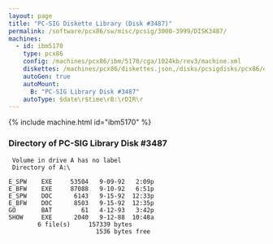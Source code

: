 ```yaml
---
layout: page
title: "PC-SIG Diskette Library (Disk #3487)"
permalink: /software/pcx86/sw/misc/pcsig/3000-3999/DISK3487/
machines:
  - id: ibm5170
    type: pcx86
    config: /machines/pcx86/ibm/5170/cga/1024kb/rev3/machine.xml
    diskettes: /machines/pcx86/diskettes.json,/disks/pcsigdisks/pcx86/diskettes.json
    autoGen: true
    autoMount:
      B: "PC-SIG Library Disk #3487"
    autoType: $date\r$time\rB:\rDIR\r
---
```


{% include machine.html id="ibm5170" %}

### Directory of PC-SIG Library Disk #3487

     Volume in drive A has no label
     Directory of A:\

    E_SPW    EXE     53504   9-09-92   2:09p
    E_BFW    EXE     87088   9-10-92   6:51p
    E_SPW    DOC      6143   9-15-92  12:33p
    E_BFW    DOC      8503   9-15-92  12:35p
    GO       BAT        61   4-12-93   3:42p
    SHOW     EXE      2040   9-12-88  10:48a
            6 file(s)     157339 bytes
                            1536 bytes free
